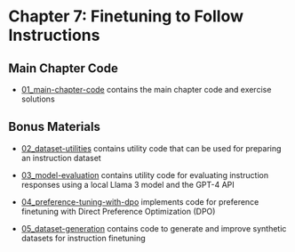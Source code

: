# Chapter 7: Finetuning to Follow Instructions

## Main Chapter Code

- [01_main-chapter-code](01_main-chapter-code) contains the main chapter code and exercise solutions

## Bonus Materials

- [02_dataset-utilities](02_dataset-utilities) contains utility code that can be used for preparing an instruction dataset

- [03_model-evaluation](03_model-evaluation) contains utility code for evaluating instruction responses using a local Llama 3 model and the GPT-4 API

- [04_preference-tuning-with-dpo](04_preference-tuning-with-dpo) implements code for preference finetuning with Direct Preference Optimization (DPO)

- [05_dataset-generation](05_dataset-generation) contains code to generate and improve synthetic datasets for instruction finetuning
